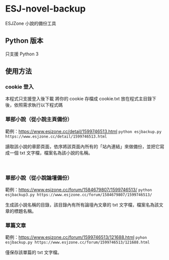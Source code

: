 # ESJ-novel-backup
ESJZone 小說的備份工具

## Python 版本
只支援 Python 3

## 使用方法

### cookie 登入
本程式只支援登入後下載
將你的 cookie 存檔成 cookie.txt
放在程式主目錄下後，依照需求執行以下程式碼

### 單部小說（從小說主頁備份）  

範例：https://www.esjzone.cc/detail/1599746513.html
`python esjbackup.py https://www.esjzone.cc/detail/1599746513.html`

讀取該小說的章節頁面，依序將該頁面內所有的「站內連結」來做備份，並把它寫成一個 txt 文字檔，檔案名為該小說的名稱。   
  
　
### 單部小說（從小說論壇備份）

範例：https://www.esjzone.cc/forum/1584679807/1599746513/
`python esjbackup3.py https://www.esjzone.cc/forum/1584679807/1599746513/`

生成該小說名稱的目錄，該目錄內有所有論壇內文章的 txt 文字檔，檔案名為該文章的標題名稱。


### 單篇文章

範例：https://www.esjzone.cc/forum/1599746513/121688.html
`pyhon esjbackup.py https://www.esjzone.cc/forum/1599746513/121688.html`


僅保存該單篇的  txt 文字檔。

